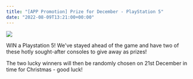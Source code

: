 ```yaml
---
title: "[APP Promotion] Prize for December - PlayStation 5"
date: "2022-08-09T13:21:00+00:00"
---
```


![](https://s3.us-west-2.amazonaws.com/secure.notion-static.com/b2a7873d-5ab6-47bf-b491-8c69f4cd0b6c/win-a-playstation-5.jpeg?X-Amz-Algorithm=AWS4-HMAC-SHA256&X-Amz-Content-Sha256=UNSIGNED-PAYLOAD&X-Amz-Credential=AKIAT73L2G45EIPT3X45%2F20221005%2Fus-west-2%2Fs3%2Faws4_request&X-Amz-Date=20221005T030603Z&X-Amz-Expires=3600&X-Amz-Signature=61735682e72607cb2fcee94c75a86df2a0751bdedee2b99c14727eae3062d93f&X-Amz-SignedHeaders=host&x-id=GetObject)


WIN a Playstation 5! We've stayed ahead of the game and have two of these hotly sought-after consoles to give away as prizes!


The two lucky winners will then be randomly chosen on 21st December in time for Christmas - good luck!


